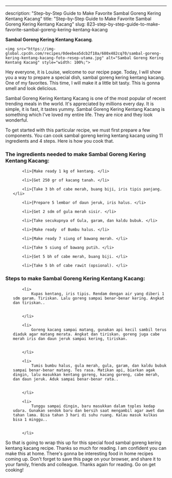 ---
description: "Step-by-Step Guide to Make Favorite Sambal Goreng Kering Kentang Kacang"
title: "Step-by-Step Guide to Make Favorite Sambal Goreng Kering Kentang Kacang"
slug: 823-step-by-step-guide-to-make-favorite-sambal-goreng-kering-kentang-kacang

<p>
	<strong>Sambal Goreng Kering Kentang Kacang</strong>. 
	
</p>
<p>
	
	<img src="https://img-global.cpcdn.com/recipes/0deebea5dcb2f18a/680x482cq70/sambal-goreng-kering-kentang-kacang-foto-resep-utama.jpg" alt="Sambal Goreng Kering Kentang Kacang" style="width: 100%;">
	
	
</p>
<p>
	Hey everyone, it is Louise, welcome to our recipe page. Today, I will show you a way to prepare a special dish, sambal goreng kering kentang kacang. One of my favorites. This time, I will make it a little bit tasty. This is gonna smell and look delicious.
</p>
	
<p>
	
</p>
<p>
	Sambal Goreng Kering Kentang Kacang is one of the most popular of recent trending meals in the world. It's appreciated by millions every day. It is simple, it is fast, it tastes yummy. Sambal Goreng Kering Kentang Kacang is something which I've loved my entire life. They are nice and they look wonderful.
</p>

<p>
To get started with this particular recipe, we must first prepare a few components. You can cook sambal goreng kering kentang kacang using 11 ingredients and 4 steps. Here is how you cook that.
</p>

<h3>The ingredients needed to make Sambal Goreng Kering Kentang Kacang:</h3>

<ol>
	
		<li>{Make ready 1 kg of kentang. </li>
	
		<li>{Get 250 gr of kacang tanah. </li>
	
		<li>{Take 3 bh of cabe merah, buang biji, iris tipis panjang. </li>
	
		<li>{Prepare 5 lembar of daun jeruk, iris halus. </li>
	
		<li>{Get 2 sdm of gula merah sisir. </li>
	
		<li>{Take secukupnya of Gula, garam, dan kaldu bubuk. </li>
	
		<li>{Make ready  of Bumbu halus. </li>
	
		<li>{Make ready 7 siung of bawang merah. </li>
	
		<li>{Take 5 siung of bawang putih. </li>
	
		<li>{Get 5 bh of cabe merah, buang biji. </li>
	
		<li>{Take 5 bh of cabe rawit (opsional). </li>
	
</ol>
<p>
	
</p>

<h3>Steps to make Sambal Goreng Kering Kentang Kacang:</h3>

<ol>
	
		<li>
			Kupas kentang, iris tipis. Rendam dengan air yang diberi 1 sdm garam. Tiriskan. Lalu goreng sampai benar-benar kering. Angkat dan tiriskan..
			
			
		</li>
	
		<li>
			Goreng kacang sampai matang, gunakan api kecil sambil terus diaduk agar matang merata. Angkat dan tiriskan. goreng juga cabe merah iris dan daun jeruk sampai kering, tiriskan.
			
			
		</li>
	
		<li>
			Tumis bumbu halus, gula merah, gula, garam, dan kaldu bubuk sampai benar-benar matang. Tes rasa. Matikan api, biarkan agak dingin, lalu masukkan kentang goreng, kacang goreng, cabe merah, dan daun jeruk. Aduk sampai benar-benar rata..
			
			
		</li>
	
		<li>
			Tunggu sampai dingin, baru masukkan dalam toples kedap udara. Gunakan sendok baru dan bersih saat mengambil agar awet dan tahan lama. Bisa tahan 3 hari di suhu ruang. Kalau masuk kulkas bisa 1 minggu..
			
			
		</li>
	
</ol>

<p>
	
</p>

<p>
	So that is going to wrap this up for this special food sambal goreng kering kentang kacang recipe. Thanks so much for reading. I am confident you can make this at home. There's gonna be interesting food in home recipes coming up. Don't forget to save this page on your browser, and share it to your family, friends and colleague. Thanks again for reading. Go on get cooking!
</p>
